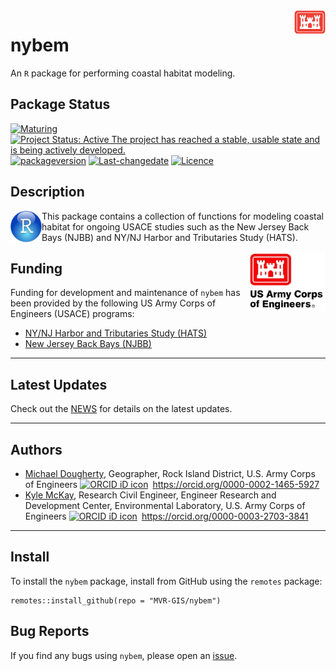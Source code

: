 <!-- README.md is generated from README.Rmd. Please edit that file -->

<img src="man/figures/castle.png" width=50 align="right" />

# nybem

An `R` package for performing coastal habitat modeling.

## Package Status

[![Maturing](https://img.shields.io/badge/lifecycle-maturing-blue.svg)](https://www.tidyverse.org/lifecycle)
[![Project Status: Active The project has reached a stable, usable state
and is being actively
developed.](https://www.repostatus.org/badges/latest/active.svg)](https://www.repostatus.org/#active)
[![packageversion](https://img.shields.io/badge/Package%20version-0.1.3-orange.svg?style=flat-square)](commits/master)
[![Last-changedate](https://img.shields.io/badge/last%20change-2022--04--20-yellowgreen.svg)](/commits/master)
[![Licence](https://img.shields.io/badge/licence-CC0-blue.svg)](http://choosealicense.com/licenses/cc0-1.0/)

## Description

<img src="man/figures/r_logo.png" width=50 align="left" />

This package contains a collection of functions for modeling coastal
habitat for ongoing USACE studies such as the New Jersey Back Bays
(NJBB) and NY/NJ Harbor and Tributaries Study (HATS).

<img src="man/figures/HDQLO-03_h120.jpg" width=125 align="right" />

## Funding

Funding for development and maintenance of `nybem` has been provided by
the following US Army Corps of Engineers (USACE) programs:

-   [NY/NJ Harbor and Tributaries Study
    (HATS)](https://www.nan.usace.army.mil/Missions/Civil-Works/Projects-in-New-York/New-York-New-Jersey-Harbor-Tributaries-Focus-Area-Feasibility-Study/)
-   [New Jersey Back Bays
    (NJBB)](https://www.nap.usace.army.mil/Missions/Civil-Works/New-Jersey-Back-Bays-Study/)

------------------------------------------------------------------------

## Latest Updates

Check out the [NEWS](NEWS.md) for details on the latest updates.

------------------------------------------------------------------------

## Authors

-   [Michael Dougherty](mailto:Michael.P.Dougherty@usace.army.mil),
    Geographer, Rock Island District, U.S. Army Corps of Engineers
    <a itemprop="sameAs" content="https://orcid.org/0000-0002-1465-5927" href="https://orcid.org/0000-0002-1465-5927" target="orcid.widget" rel="me noopener noreferrer" style="vertical-align:top;">
    <img src="https://orcid.org/sites/default/files/images/orcid_16x16.png" style="width:1em;margin-right:.5em;" alt="ORCID iD icon">https://orcid.org/0000-0002-1465-5927</a>
-   [Kyle McKay](mailto:Kyle.McKay@usace.army.mil), Research Civil
    Engineer, Engineer Research and Development Center, Environmental
    Laboratory, U.S. Army Corps of Engineers
    <a itemprop="sameAs" content="https://orcid.org/0000-0003-2703-3841" href="https://orcid.org/0000-0002-1465-5927" target="orcid.widget" rel="me noopener noreferrer" style="vertical-align:top;">
    <img src="https://orcid.org/sites/default/files/images/orcid_16x16.png" style="width:1em;margin-right:.5em;" alt="ORCID iD icon">https://orcid.org/0000-0003-2703-3841</a>

------------------------------------------------------------------------

## Install

To install the `nybem` package, install from GitHub using the `remotes`
package:

    remotes::install_github(repo = "MVR-GIS/nybem")

## Bug Reports

If you find any bugs using `nybem`, please open an
[issue](https://github.com/MVR-GIS/nybem/issues).
